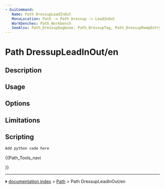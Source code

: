 ```yaml
---
- GuiCommand:
   Name: Path DressupLeadInOut
   MenuLocation: Path -> Path Dressup -> LeadInOut
   Workbenches: Path_Workbench
   SeeAlso: Path_DressupDogbone, Path_DressupTag, Path_DressupRampEntry, Path_DressupDragKnife
---
```


# Path DressupLeadInOut/en

## Description

## Usage

## Options

## Limitations

## Scripting


```python
Add python code here
```





{{Path_Tools_navi

}}



---
⏵ [documentation index](../README.md) > [Path](Path_Workbench.md) > Path DressupLeadInOut/en
